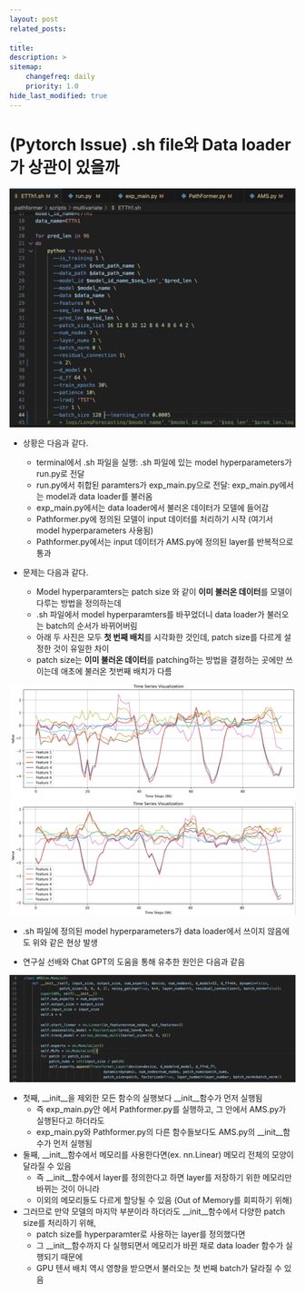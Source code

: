 ```yaml
---
layout: post
related_posts:
  _
title: 
description: >
sitemap:
    changefreq: daily
    priority: 1.0
hide_last_modified: true
---
```


# (Pytorch Issue) .sh file와 Data loader가 상관이 있을까

![그림1](/assets/img/pytorch/sh_batch/fig1.png)

- 상황은 다음과 같다.
  - terminal에서 .sh 파일을 실행: .sh 파일에 있는 model hyperparameters가 run.py로 전달
  - run.py에서 취합된 paramters가 exp_main.py으로 전달: exp_main.py에서는 model과 data loader를 불러옴
  - exp_main.py에서는 data loader에서 불러온 데이터가 모델에 들어감
  - Pathformer.py에 정의된 모델이 input 데이터를 처리하기 시작 (여기서 model hyperparameters 사용됨)
  - Pathformer.py에서는 input 데이터가 AMS.py에 정의된 layer를 반복적으로 통과
  
- 문제는 다음과 같다.
  - Model hyperparamters는 patch size 와 같이 **이미 불러온 데이터**를 모델이 다루는 방법을 정의하는데
  - .sh 파일에서 model hyperparamters를 바꾸었더니 data loader가 불러오는 batch의 순서가 바뀌어버림
  - 아래 두 사진은 모두 **첫 번째 배치**를 시각화한 것인데, patch size를 다르게 설정한 것이 유일한 차이
  - patch size는 **이미 불러온 데이터**를 patching하는 방법을 결정하는 곳에만 쓰이는데 애초에 불러온 첫번째 배치가 다름

![그림1](/assets/img/pytorch/sh_batch/fig2.png)
![그림1](/assets/img/pytorch/sh_batch/fig3.png)

- .sh 파일에 정의된 model hyperparameters가 data loader에서 쓰이지 않음에도 위와 같은 현상 발생

- 연구실 선배와 Chat GPT의 도움을 통해 유추한 원인은 다음과 같음

![그림1](/assets/img/pytorch/sh_batch/fig4.png)

- 첫째, __init__을 제외한 모든 함수의 실행보다 __init__함수가 먼저 실행됨
  - 즉 exp_main.py안 에서 Pathformer.py를 실행하고, 그 안에서 AMS.py가 실행된다고 하더라도
  - exp_main.py와 Pathformer.py의 다른 함수들보다도 AMS.py의 __init__함수가 먼저 실행됨
- 둘째, __init__함수에서 메모리를 사용한다면(ex. nn.Linear) 메모리 전체의 모양이 달라질 수 있음
  - 즉 __init__함수에서 layer를 정의한다고 하면 layer를 저장하기 위한 메모리만 바뀌는 것이 아니라
  - 이외의 메모리들도 다르게 할당될 수 있음 (Out of Memory를 회피하기 위해)
- 그러므로 만약 모델의 마지막 부분이라 하더라도 __init__함수에서 다양한 patch size를 처리하기 위해,
  - patch size를 hyperparamter로 사용하는 layer를 정의했다면
  - 그 __init__함수까지 다 실행되면서 메모리가 바뀐 채로 data loader 함수가 실행되기 때문에
  - GPU 텐서 배치 역시 영향을 받으면서 불러오는 첫 번째 batch가 달라질 수 있음